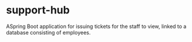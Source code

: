 # support-hub
ASpring Boot application for issuing tickets for the staff to view, linked to a database consisting of employees.

